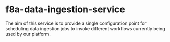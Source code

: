 # f8a-data-ingestion-service
The aim of this service is to provide a single configuration point for scheduling data ingestion jobs to invoke different workflows currently being used by our platform.

